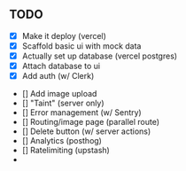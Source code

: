 ## TODO
- [x] Make it deploy (vercel)
- [x] Scaffold basic ui with mock data
- [x] Actually set up database (vercel postgres)
- [x] Attach database to ui
- [x] Add auth (w/ Clerk)
- [] Add image upload
- [] "Taint" (server only)
- [] Error management (w/ Sentry)
- [] Routing/image page (parallel route)
- [] Delete button (w/ server actions)
- [] Analytics (posthog)
- [] Ratelimiting (upstash) 
- 